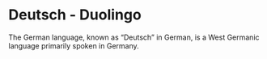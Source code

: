 # Deutsch - Duolingo
The German language, known as “Deutsch” in German, is a West Germanic language primarily spoken in Germany.
